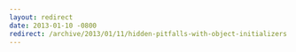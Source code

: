 ```yaml
---
layout: redirect
date: 2013-01-10 -0800
redirect: /archive/2013/01/11/hidden-pitfalls-with-object-initializers.aspx/
---
```

